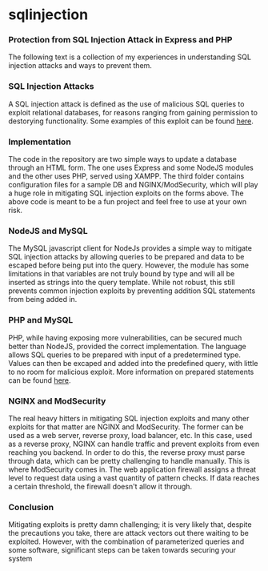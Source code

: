 # sqlinjection
### Protection from SQL Injection Attack in Express and PHP
The following text is a collection of my experiences in understanding SQL injection attacks and ways to prevent them.

### SQL Injection Attacks
A SQL injection attack is defined as the use of malicious SQL queries to exploit relational databases, for reasons ranging from gaining 
permission to destorying functionality. Some examples of this exploit can be found [here](http://www.unixwiz.net/techtips/sql-injection.html).

### Implementation
The code in the repository are two simple ways to update a database through an HTML form. The one uses Express and some NodeJS modules and the 
other uses PHP, served using XAMPP. The third folder contains configuration files for a sample DB and NGINX/ModSecurity, which will play a huge role in 
mitigating SQL injection exploits on the forms above. The above code is meant to be a fun project and feel free to use at your own risk.

### NodeJS and MySQL
The MySQL javascript client for NodeJs provides a simple way to mitigate SQL injection attacks by allowing queries 
to be prepared and data to be escaped before being put into the query. However, the module has some limitations in
that variables are not truly bound by type and will all be inserted as strings into the query template. While not
robust, this still prevents common injection exploits by preventing addition SQL statements from being added in.

### PHP and MySQL
PHP, while having exposing more vulnerabilities, can be secured much better than NodeJS, provided the correct implementation.
The language allows SQL queries to be prepared with input of a predetermined type. Values can then be excaped and added into 
the predefined query, with little to no room for malicious exploit. More information on prepared statements can be found [here](http://php.net/manual/en/mysqli.quickstart.prepared-statements.php).

### NGINX and ModSecurity
The real heavy hitters in mitigating SQL injection exploits and many other exploits for that matter are NGINX and ModSecurity. The 
former can be used as a web server, reverse proxy, load balancer, etc. In this case, used as a reverse proxy, NGINX can handle traffic
and prevent exploits from even reaching you backend. In order to do this, the reverse proxy must parse through data, which can be pretty
challenging to handle manually. This is where ModSecurity comes in. The web application firewall assigns a threat level to request data 
using a vast quantity of pattern checks. If data reaches a certain threshold, the firewall doesn't allow it through.

### Conclusion
Mitigating exploits is pretty damn challenging; it is very likely that, despite the precautions you take, there are attack vectors out there 
waiting to be exploited. However, with the combination of parameterized queries and some software, significant steps can be taken towards 
securing your system
